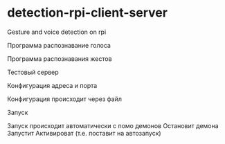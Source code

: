 # detection-rpi-client-server
Gesture and voice detection on rpi


Программа распознавание голоса 

Программа распознавания жестов

Тестовый сервер

Конфигурация адреса и порта

Конфигурация происходит через файл 

Запуск

Запуск происходит автоматически с помо демонов 
Остановит демона
Запустит
Активироват (т.е. поставит на автозапуск)
